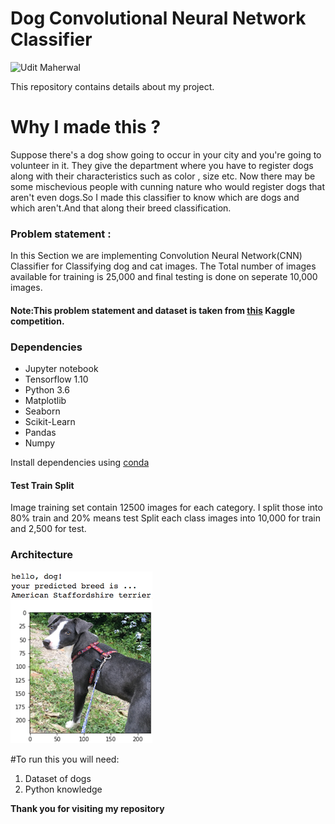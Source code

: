 # Dog Convolutional Neural Network Classifier
![Udit Maherwal](https://img.shields.io/badge/Python-3.6-brightgreen.svg)

This repository contains details about my project.

# Why I made this ?

Suppose there's a dog show going to occur in your city and you're going to volunteer in it. They give the department where you have to register dogs along with their characteristics such as color , size etc. Now there may be some mischevious people with cunning nature who would register dogs that aren't even dogs.So I made this classifier to know which are dogs and which aren't.And that along their breed classification.
### Problem statement :

In this Section we are implementing Convolution Neural Network(CNN) Classifier for Classifying dog and cat images. The Total number of images available for training is 25,000 and final testing is done on seperate 10,000 images.
#### Note:This problem statement and dataset is taken from [this](https://www.kaggle.com/c/dogs-vs-cats) Kaggle competition.

### Dependencies
* Jupyter notebook
* Tensorflow 1.10
* Python 3.6
* Matplotlib
* Seaborn
* Scikit-Learn
* Pandas
* Numpy

Install dependencies using [conda](https://conda.io/docs/)

#### Test Train Split
Image training set contain 12500 images for each category. I split those into 80% train and 20% means test Split each class images into 10,000 for train and 2,500 for test. 

### Architecture
![image](Images/output.png)

#To run this you will need:
1. Dataset of dogs
2. Python knowledge

**Thank you for visiting my repository**
